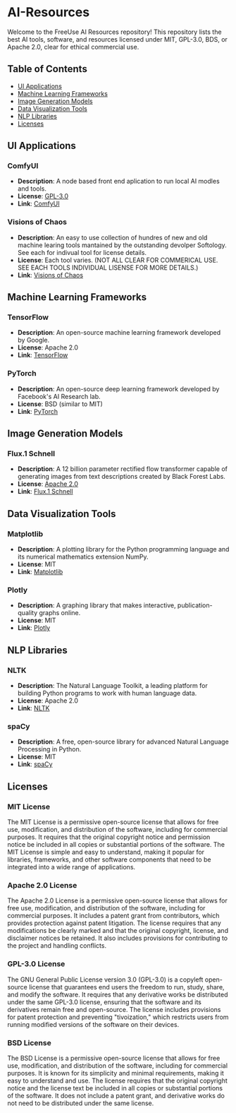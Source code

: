 # AI-Resources
Welcome to the FreeUse AI Resources repository! This repository lists the best AI tools, software, and resources licensed under MIT, GPL-3.0, BDS, or Apache 2.0, clear for ethical commercial use.

## Table of Contents

- [UI Applications](#ui-applications)
- [Machine Learning Frameworks](#machine-learning-frameworks)
- [Image Generation Models](#image-generation-models)
- [Data Visualization Tools](#data-visualization-tools)
- [NLP Libraries](#nlp-libraries)
- [Licenses](#licenses)

## UI Applications

### ComfyUI
- **Description**: A node based front end aplication to run local AI modles and tools.
- **License**: [GPL-3.0](https://github.com/comfyanonymous/ComfyUI?tab=GPL-3.0-1-ov-file#readme)
- **Link**: [ComfyUI](https://github.com/comfyanonymous/ComfyUI)

### Visions of Chaos
- **Description**: An easy to use collection of hundres of new and old machine learing tools mantained by the outstanding devolper Softology. See each for indivual tool for license details.
- **License**: Each tool varies. (NOT ALL CLEAR FOR COMMERICAL USE. SEE EACH TOOLS INDIVIDUAL LISENSE FOR MORE DETAILS.)
- **Link**: [Visions of Chaos](https://softology.pro/voc.htm)

## Machine Learning Frameworks

### TensorFlow
- **Description**: An open-source machine learning framework developed by Google.
- **License**: Apache 2.0
- **Link**: [TensorFlow](https://www.tensorflow.org/)

### PyTorch
- **Description**: An open-source deep learning framework developed by Facebook's AI Research lab.
- **License**: BSD (similar to MIT)
- **Link**: [PyTorch](https://pytorch.org/)

## Image Generation Models

### Flux.1 Schnell
- **Description**: A 12 billion parameter rectified flow transformer capable of generating images from text descriptions created by Black Forest Labs.
- **License**: [Apache 2.0](https://huggingface.co/datasets/choosealicense/licenses/blob/main/markdown/apache-2.0.md)
- **Link**: [Flux.1 Schnell](https://huggingface.co/black-forest-labs/FLUX.1-schnell)

## Data Visualization Tools

### Matplotlib
- **Description**: A plotting library for the Python programming language and its numerical mathematics extension NumPy.
- **License**: MIT
- **Link**: [Matplotlib](https://matplotlib.org/)

### Plotly
- **Description**: A graphing library that makes interactive, publication-quality graphs online.
- **License**: MIT
- **Link**: [Plotly](https://plotly.com/)

## NLP Libraries

### NLTK
- **Description**: The Natural Language Toolkit, a leading platform for building Python programs to work with human language data.
- **License**: Apache 2.0
- **Link**: [NLTK](https://www.nltk.org/)

### spaCy
- **Description**: A free, open-source library for advanced Natural Language Processing in Python.
- **License**: MIT
- **Link**: [spaCy](https://spacy.io/)

## Licenses

### MIT License
The MIT License is a permissive open-source license that allows for free use, modification, and distribution of the software, including for commercial purposes. It requires that the original copyright notice and permission notice be included in all copies or substantial portions of the software. The MIT License is simple and easy to understand, making it popular for libraries, frameworks, and other software components that need to be integrated into a wide range of applications.

### Apache 2.0 License
The Apache 2.0 License is a permissive open-source license that allows for free use, modification, and distribution of the software, including for commercial purposes. It includes a patent grant from contributors, which provides protection against patent litigation. The license requires that any modifications be clearly marked and that the original copyright, license, and disclaimer notices be retained. It also includes provisions for contributing to the project and handling conflicts.

### GPL-3.0 License
The GNU General Public License version 3.0 (GPL-3.0) is a copyleft open-source license that guarantees end users the freedom to run, study, share, and modify the software. It requires that any derivative works be distributed under the same GPL-3.0 license, ensuring that the software and its derivatives remain free and open-source. The license includes provisions for patent protection and preventing "tivoization," which restricts users from running modified versions of the software on their devices.

### BSD License
The BSD License is a permissive open-source license that allows for free use, modification, and distribution of the software, including for commercial purposes. It is known for its simplicity and minimal requirements, making it easy to understand and use. The license requires that the original copyright notice and the license text be included in all copies or substantial portions of the software. It does not include a patent grant, and derivative works do not need to be distributed under the same license.
